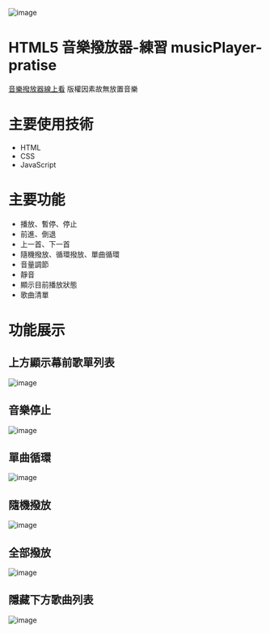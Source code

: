 ![image](https://user-images.githubusercontent.com/89300135/191452941-af2c555e-cf5e-440e-910b-91ecdc9f5ca7.png)
# HTML5 音樂撥放器-練習 musicPlayer-pratise
[音樂撥放器線上看](https://hsjr.github.io/musicPlayer/) 版權因素故無放置音樂

# 主要使用技術
  * HTML
  * CSS
  * JavaScript
# 主要功能
  * 播放、暫停、停止
  * 前進、倒退
  * 上一首、下一首
  * 隨機撥放、循環撥放、單曲循環
  * 音量調節
  * 靜音
  * 顯示目前播放狀態
  * 歌曲清單
# 功能展示
## 上方顯示幕前歌單列表
![image](https://user-images.githubusercontent.com/89300135/191458874-aa5426d4-461b-49c3-b786-91bfb8bb0766.png)
## 音樂停止
![image](https://user-images.githubusercontent.com/89300135/191459142-adafd8a7-a20d-437a-9171-a826fbde919c.png)
## 單曲循環
![image](https://user-images.githubusercontent.com/89300135/191459341-71d69d72-b676-4bf2-8b55-45a257923c20.png)
## 隨機撥放
![image](https://user-images.githubusercontent.com/89300135/191459420-44102c52-9d2c-45e0-8d50-824b5a0cbdd6.png)
## 全部撥放
![image](https://user-images.githubusercontent.com/89300135/191459489-f228a8c2-c730-451f-937d-a24644bc2cfb.png)
## 隱藏下方歌曲列表
![image](https://user-images.githubusercontent.com/89300135/191459256-d051e9cb-0e90-4e43-994b-056eca8f0f99.png)

